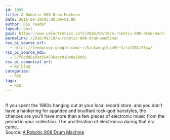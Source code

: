 ```yaml
---
id: 1895
title: A Robotic 808 Drum Machine
date: 2016-09-19T03:00:00+01:00
author: RSS reader
layout: post
guid: https://www.uelectronics.info/2016/09/19/a-robotic-808-drum-machine/
permalink: /2016/09/19/a-robotic-808-drum-machine/
rss_pi_source_url:
  - https://feedproxy.google.com/~r/hackaday/LgoM/~3/iv1I0Cz2Scw/
rss_pi_source_md5:
  - 57f8bd45a93d564536ebc01048e1b091
rss_pi_canonical_url:
  - my_blog
categories:
  - RSS
tags:
  - RSS
---
```

&#013;  
If you spent the 1980s hanging out at your local record store, and you don’t have a hankering for spandex and bouffant rock-god hairstyles, the chances are you’ll have more than a few pieces of electronic music from the period in your collection. The proliferation of electronica during that era came…&#013;  
Source: <a href="https://feedproxy.google.com/~r/hackaday/LgoM/~3/iv1I0Cz2Scw/" target="_blank">A Robotic 808 Drum Machine</a>